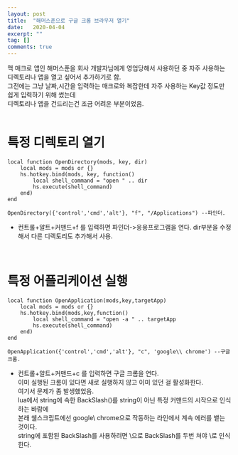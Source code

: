 ```yaml
---
layout: post
title:  "해머스푼으로 구글 크롬 브라우저 열기"
date:   2020-04-04
excerpt: ""
tag: []
comments: true
---
```


맥 매크로 앱인 해머스푼을 회사 개발자님에게 영업당해서 사용하던 중 자주 사용하는 디렉토리나 앱을 열고 싶어서 추가하기로 함.  
그전에는 그냥 날짜,시간을 입력하는 매크로와 복잡한데 자주 사용하는 Key값 정도만 쉽게 입력하기 위해 썼는데  
디렉토리나 앱을 건드리는건 조금 어려운 부분이었음.  
</br>  
  
# 특정 디렉토리 열기
```
local function OpenDirectory(mods, key, dir)
    local mods = mods or {}
    hs.hotkey.bind(mods, key, function()
        local shell_command = "open " .. dir
        hs.execute(shell_command)
    end)
end

OpenDirectory({'control','cmd','alt'}, "f", "/Applications") --파인더.
```
- 컨트롤+알트+커맨드+f 를 입력하면 파인더->응용프로그램을 연다. dir부분을 수정해서 다른 디렉토리도 추가해서 사용.  
</br>

# 특정 어플리케이션 실행
```
local function OpenApplication(mods,key,targetApp)
    local mods = mods or {}
    hs.hotkey.bind(mods,key,function()
        local shell_command = "open -a " .. targetApp
        hs.execute(shell_command)
    end)
end

OpenApplication({'control','cmd','alt'}, "c", 'google\\ chrome') --구글 크롬.
```
- 컨트롤+알트+커맨드+c 를 입력하면 구글 크롬을 연다.  
이미 실행된 크롬이 있다면 새로 실행하지 않고 이미 있던 걸 활성화한다.  
여기서 문제가 좀 발생했었음.  
lua에서 string에 속한 BackSlash(\)를 string이 아닌 특정 커맨드의 시작으로 인식하는 바람에  
본래 쉘스크립트에선 google\ chrome으로 작동하는 라인에서 계속 에러를 뱉는 것이다.  
string에 포함된 BackSlash를 사용하려면 \\으로 BackSlash를 두번 쳐야 \로 인식한다.
